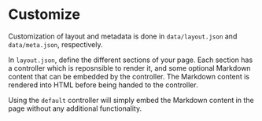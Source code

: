 # Customize

Customization of layout and metadata is done in `data/layout.json` and `data/meta.json`, respectively.

In `layout.json`, define the different sections of your page. Each section has a controller which is reposnsible to render it, and some optional Markdown content that can be embedded by the controller. The Markdown content is rendered into HTML before being handed to the controller.

Using the `default` controller will simply embed the Markdown content in the page without any additional functionality.
